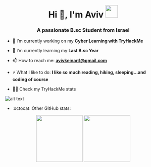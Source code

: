 <h1 align="center">Hi 👋, I'm Aviv <img height="40" src="https://emoji.gg/assets/emoji/7333-parrotdance.gif"></h1>
<h3 align="center">A passionate B.sc Student from Israel</h3>

- 🔭 I’m currently working on my **Cyber Learning with TryHackMe**

- 🌱 I’m currently learning my **Last B.sc Year**

- 📫 How to reach me: **avivkeinan1@gmail.com**

- ⚡ What I like to do: **I like so much reading, hiking, sleeping...and coding of course**

- 🧑‍💻 Check my TryHackMe stats

![alt text](https://tryhackme-badges.s3.amazonaws.com/avivk9.png)

- :octocat: Other GitHub stats:

<p align= "center">
  <img height= "150" src="https://github-readme-stats.vercel.app/api?username=avivk9&theme=react&show_icons=true&include_all_commits=true" />
  <img height= "150" src="https://github-readme-stats.vercel.app/api/top-langs/?username=avivk9&theme=react&layout=compact" />
</p>
